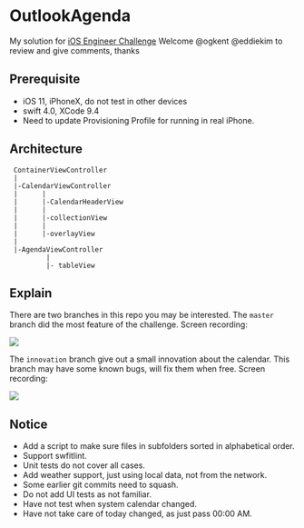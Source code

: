 # OutlookAgenda   
My solution for [iOS Engineer Challenge](https://github.com/outlook/jobs/blob/master/instructions/ios/ios-engineer.md) 
Welcome @ogkent @eddiekim to review and give comments, thanks

## Prerequisite
- iOS 11, iPhoneX, do not test in other devices
- swift 4.0, XCode 9.4
- Need to update Provisioning Profile for running in real iPhone.


## Architecture
```
 ContainerViewController
 |
 |-CalendarViewController
 |      |
 |      |-CalendarHeaderView
 |      |
 |      |-collectionView
 |      |
 |      |-overlayView
 |
 |-AgendaViewController
 		 |
 		 |- tableView
 ```
 
## Explain
There are two branches in this repo you may be interested. 
The `master` branch did the most feature of the challenge. Screen recording:  

![](ScreenRecord/master.gif)  


The `innovation` branch give out a small innovation about the calendar. This branch may have some known bugs, will fix them when free. Screen recording:  

![](ScreenRecord/innovation.gif)  
 
 ## Notice
 - Add a script to make sure files in subfolders sorted in alphabetical order.
 - Support swfitlint.
 - Unit tests do not cover all cases.
 - Add weather support, just using local data, not from the network.
 - Some earlier git commits need to squash.
 - Do not add UI tests as not familiar.
 - Have not test when system calendar changed.
 - Have not take care of today changed, as just pass 00:00 AM.
 
